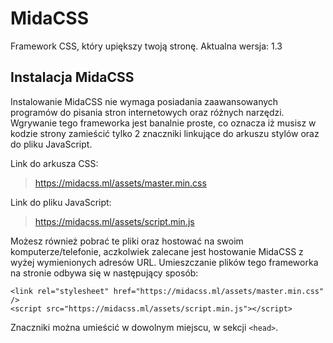 # MidaCSS
Framework CSS, który upiększy twoją stronę.
Aktualna wersja: 1.3

## Instalacja MidaCSS
Instalowanie MidaCSS nie wymaga posiadania zaawansowanych programów do pisania stron internetowych oraz różnych narzędzi. Wgrywanie tego frameworka jest banalnie proste, co oznacza iż musisz w kodzie strony zamieścić tylko 2 znaczniki linkujące do arkuszu stylów oraz do pliku JavaScript.

Link do arkusza CSS:
> https://midacss.ml/assets/master.min.css

Link do pliku JavaScript:
> https://midacss.ml/assets/script.min.js

Możesz również pobrać te pliki oraz hostować na swoim komputerze/telefonie, aczkolwiek zalecane jest hostowanie MidaCSS z wyżej wymienionych adresów URL.
Umieszczanie plików tego frameworka na stronie odbywa się w następujący sposób:

```
<link rel="stylesheet" href="https://midacss.ml/assets/master.min.css" />
<script src="https://midacss.ml/assets/script.min.js"></script>
```

Znaczniki można umieścić w dowolnym miejscu, w sekcji `<head>`.

